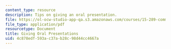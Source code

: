 ```yaml
---
content_type: resource
description: Tips on giving an oral presentation.
file: https://ol-ocw-studio-app-qa.s3.amazonaws.com/courses/15-289-communication-skills-for-academics-spring-2002/4c878edf593ac37ab28c98d44cc4667a_289presentation.pdf
file_type: application/pdf
resourcetype: Document
title: Giving Oral Presentations
uid: 4c878edf-593a-c37a-b28c-98d44cc4667a
---
```

